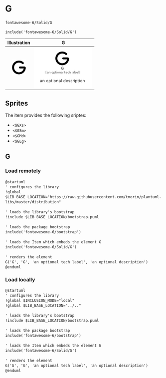 # G


```text
fontawesome-6/Solid/G
```

```text
include('fontawesome-6/Solid/G')
```



| Illustration | G |
| :---: | :---: |
| ![illustration for Illustration](../../fontawesome-6/Solid/G.png) | ![illustration for G](../../fontawesome-6/Solid/G.Local.png) |



## Sprites
The item provides the following sriptes:

- `<$GXs>`
- `<$GSm>`
- `<$GMd>`
- `<$GLg>`





## G

### Load remotely
```plantuml
@startuml
' configures the library
!global $LIB_BASE_LOCATION="https://raw.githubusercontent.com/tmorin/plantuml-libs/master/distribution"

' loads the library's bootstrap
!include $LIB_BASE_LOCATION/bootstrap.puml

' loads the package bootstrap
include('fontawesome-6/bootstrap')

' loads the Item which embeds the element G
include('fontawesome-6/Solid/G')

' renders the element
G('G', 'G', 'an optional tech label', 'an optional description')
@enduml
```

### Load locally
```plantuml
@startuml
' configures the library
!global $INCLUSION_MODE="local"
!global $LIB_BASE_LOCATION="../.."

' loads the library's bootstrap
!include $LIB_BASE_LOCATION/bootstrap.puml

' loads the package bootstrap
include('fontawesome-6/bootstrap')

' loads the Item which embeds the element G
include('fontawesome-6/Solid/G')

' renders the element
G('G', 'G', 'an optional tech label', 'an optional description')
@enduml
```

